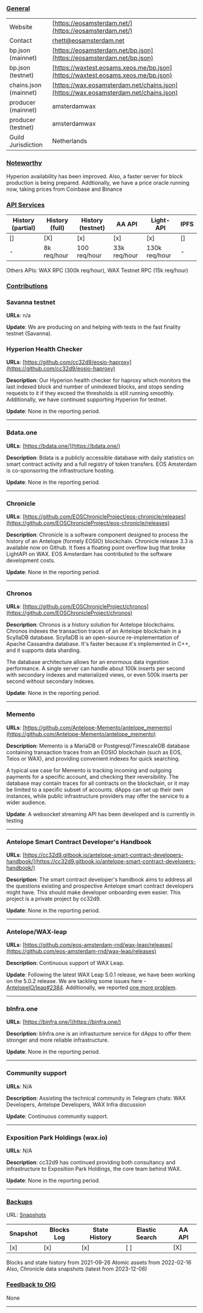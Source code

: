 ### <ins>General</ins>

|  |  |
| --- | --- |
| Website | [https://eosamsterdam.net/](https://eosamsterdam.net/) |
| Contact | rhett@eosamsterdam.net |
| bp.json (mainnet) | [https://eosamsterdam.net/bp.json](https://eosamsterdam.net/bp.json) |
| bp.json (testnet) | [https://waxtest.eosams.xeos.me/bp.json](https://waxtest.eosams.xeos.me/bp.json) |
| chains.json (mainnet) | [https://wax.eosamsterdam.net/chains.json](https://wax.eosamsterdam.net/chains.json) |
| producer (mainnet) | amsterdamwax |
| producer (testnet) | amsterdamwax |
| Guild Jurisdiction | Netherlands |

### <ins>Noteworthy</ins>
Hyperion availability has been improved. Also, a faster server for block production is being prepared. Addtionally, we have a price oracle running now, taking prices from Coinbase and Binance

### <ins>API Services</ins>

| History (partial) | History (full) | History (testnet) | AA API | Light-API  | IPFS |
|--------|--------|--------|--------|--------|--------|
| [] | [X] | [x] | [x] | [x] | [] |  [] |
| - | 8k req/hour | 100 req/hour | 33k req/hour | 130k req/hour | - |

Others APIs: WAX RPC (300k req/hour), WAX Testnet RPC (15k req/hour)


### <ins>Contributions</ins>

### Savanna testnet

**URLs**: n/a

**Update**: 
We are producing on and helping with tests in the fast finality testnet (Savanna).

### Hyperion Health Checker

**URLs**: [https://github.com/cc32d9/eosio-haproxy](https://github.com/cc32d9/eosio-haproxy)

**Description**: Our Hyperion health checker for haproxy which monitors the last indexed block and number of unindexed blocks, and stops sending requests to it if they exceed the thresholds is still running smoothly. Additionally, we have continued supporting Hyperion for testnet. 

**Update**: 
None in the reporting period.


---

### Bdata.one

**URLs**: [https://bdata.one/](https://bdata.one/)

**Description**: Bdata is a publicly accessible database with daily statistics on smart contract activity and a full registry of token transfers. EOS Amsterdam is co-sponsoring the infrastructure hosting. 

**Update**: 
None in the reporting period.


---

### Chronicle

**URLs**: [https://github.com/EOSChronicleProject/eos-chronicle/releases](https://github.com/EOSChronicleProject/eos-chronicle/releases)

**Description**: Chronicle is a software component designed to process the history of an Antelope (formely EOSIO) blockchain. Chronicle release 3.3 is available now on Github. It fixes a floating point overflow bug that broke LightAPI on WAX. EOS Amsterdam has contributed to the software development costs.

**Update**: 
None in the reporting period.

---

### Chronos

**URLs**: [https://github.com/EOSChronicleProject/chronos](https://github.com/EOSChronicleProject/chronos)

**Description**: Chronos is a history solution for Antelope blockchains. Chronos indexes the transaction traces of an Antelope blockchain in a ScyllaDB database. ScyllaDB is an open-source re-implementation of Apache Cassandra database. It's faster because it's implemented in C++, and it supports data sharding.

The database architecture allows for an enormous data ingestion performance. A single server can handle about 100k inserts per second with secondary indexes and materialized views, or even 500k inserts per second without secondary indexes.

**Update**: 
None in the reporting period.

---

### Memento

**URLs**: [https://github.com/Antelope-Memento/antelope_memento](https://github.com/Antelope-Memento/antelope_memento)

**Description**: Memento is a MariaDB or Postgresql/TimescaleDB database containing transaction traces from an EOSIO blockchain (such as EOS, Telos or WAX), and providing convenient indexes for quick searching.

A typical use case for Memento is tracking incoming and outgoing payments for a specific account, and checking their reversibility. The database may contain traces for all contracts on the blockchain, or it may be limited to a specific subset of accounts. dApps can set up their own instances, while public infrastructure providers may offer the service to a wider audience.

**Update**: 
A websocket streaming API has been developed and is currently in testing

---

### Antelope Smart Contract Developer's Handbook

**URLs**: [https://cc32d9.gitbook.io/antelope-smart-contract-developers-handbook/](https://cc32d9.gitbook.io/antelope-smart-contract-developers-handbook/)

**Description**: The smart contract developer's handbook aims to address all the questions existing and prospective Antelope smart contract developers might have. This should make developer onboarding even easier. This project is a private project by cc32d9. 

**Update**: None in the reporting period.

---

### Antelope/WAX-leap

**URLs**: [https://github.com/eos-amsterdam-rnd/wax-leap/releases](https://github.com/eos-amsterdam-rnd/wax-leap/releases)

**Description**: Continuous support of WAX Leap.

**Update**: 
Following the latest WAX Leap 5.0.1 release, we have been working on the 5.0.2 release. We are tackling some issues here - [AntelopeIO/leap#2384](https://github.com/AntelopeIO/leap/issues/2384). Additionally, we reported [one more problem](https://github.com/AntelopeIO/leap/issues/2393).

---

### bInfra.one

**URLs**: [https://binfra.one/](https://binfra.one/)

**Description**: bInfra.one is an infrastucture service for dApps to offer them stronger and more reliable infrastructure.

**Update**: 
None in the reporting period.

---

### Community support

**URLs**: N/A

**Description**: Assisting the technical community in Telegram chats: WAX Developers, Antelope Developers, WAX Infra discussion

**Update**: 
Continuous community support.

---

### Exposition Park Holdings (wax.io)

**URLs**: N/A

**Description**: cc32d9 has continued providing both consultancy and infrastructure to Exposition Park Holdings, the core team behind WAX.

**Update**: 
None in the reporting period.

---


### <ins>Backups </ins>
URL: [Snapshots](https://snapshots.eosamsterdam.net/public/wax/)

| Snapshot | Blocks Log | State History | Elastic Search | AA API |
|--------|--------|--------|--------|--------|
| [x] | [x] | [x] | [ ] | [X] |

Blocks and state history from 2021-09-26
Atomic assets from 2022-02-16
Also, Chronicle data snapshots (latest from 2023-12-06)


### <ins>Feedback to OIG</ins>

None

----
